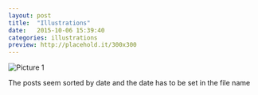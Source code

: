```yaml
---
layout: post
title:  "Illustrations"
date:   2015-10-06 15:39:40
categories: illustrations
preview: http://placehold.it/300x300
---
```


![Picture 1](http://placehold.it/800x600)

The posts seem sorted by date and the date has to be set in the file name
